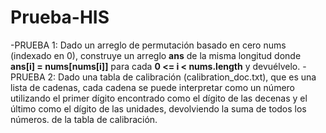 # Prueba-HIS
-PRUEBA 1: Dado un arreglo de permutación basado en cero nums (indexado en 0), construye un arreglo **ans** de la misma longitud donde **ans[i] = nums[nums[i]]** para cada **0 <= i < nums.length** y devuélvelo.
-PRUEBA 2: Dado una tabla de calibración (calibration_doc.txt), que es una lista de cadenas, cada cadena se puede interpretar como un número utilizando el primer dígito encontrado como el dígito de las decenas y el último como el dígito de las unidades, devolviendo la suma de todos los números. de la tabla de calibración.
